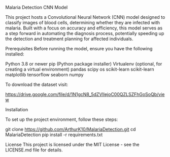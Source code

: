 Malaria Detection CNN Model

This project hosts a Convolutional Neural Network (CNN) model designed to classify images of blood cells, 
determining whether they are infected with malaria. Built with a focus on accuracy and efficiency, 
this model serves as a step forward in automating the diagnosis process, potentially speeding up the detection 
and treatment planning for affected individuals.

Prerequisites
Before running the model, ensure you have the following installed:

Python 3.8 or newer
pip (Python package installer)
Virtualenv (optional, for creating a virtual environment)
pandas
scipy
os
scikit-learn
scikit-learn
matplotlib
tensorflow
seaborn
numpy


To download the dataset visit:

https://drive.google.com/file/d/1N1gcN8_5dZVlIejoC00QZLSZFhGoSoQb/view


Installation

To set up the project environment, follow these steps:

git clone https://github.com/ArthurK10/MalariaDetection.git
cd MalariaDetection
pip install -r requirements.txt


License
This project is licensed under the MIT License - see the LICENSE.md file for details.
